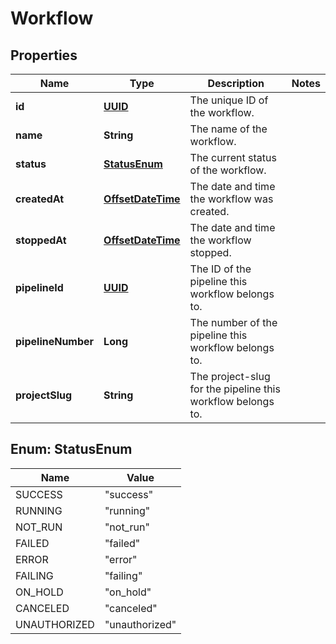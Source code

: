 

# Workflow

## Properties

Name | Type | Description | Notes
------------ | ------------- | ------------- | -------------
**id** | [**UUID**](UUID.md) | The unique ID of the workflow. | 
**name** | **String** | The name of the workflow. | 
**status** | [**StatusEnum**](#StatusEnum) | The current status of the workflow. | 
**createdAt** | [**OffsetDateTime**](OffsetDateTime.md) | The date and time the workflow was created. | 
**stoppedAt** | [**OffsetDateTime**](OffsetDateTime.md) | The date and time the workflow stopped. | 
**pipelineId** | [**UUID**](UUID.md) | The ID of the pipeline this workflow belongs to. | 
**pipelineNumber** | **Long** | The number of the pipeline this workflow belongs to. | 
**projectSlug** | **String** | The project-slug for the pipeline this workflow belongs to. | 



## Enum: StatusEnum

Name | Value
---- | -----
SUCCESS | &quot;success&quot;
RUNNING | &quot;running&quot;
NOT_RUN | &quot;not_run&quot;
FAILED | &quot;failed&quot;
ERROR | &quot;error&quot;
FAILING | &quot;failing&quot;
ON_HOLD | &quot;on_hold&quot;
CANCELED | &quot;canceled&quot;
UNAUTHORIZED | &quot;unauthorized&quot;



